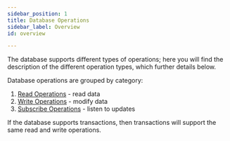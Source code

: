 ```yaml
---
sidebar_position: 1
title: Database Operations
sidebar_label: Overview
id: overview

---
```


The database supports different types of operations; here you will find the description 
of the different operation types, which further details below. 

Database operations are grouped by category:

1. [Read Operations](../read) - read data
2. [Write Operations](../write) - modify data
3. [Subscribe Operations](../subscribe) - listen to updates

If the database supports transactions, then transactions will support the same read and write operations.
